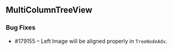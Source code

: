 ## MultiColumnTreeView

### Bug Fixes


* \#179155 – Left Image will be aligned properly in `TreeNodeAdv`. 